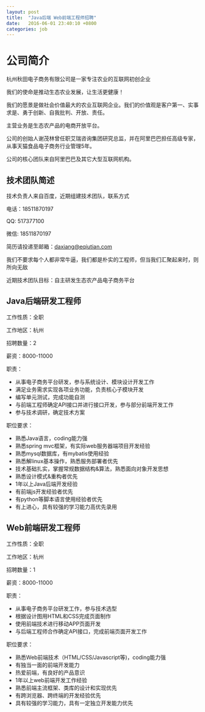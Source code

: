 ```yaml
---
layout: post
title:  "Java后端 Web前端工程师招聘"
date:   2016-06-01 23:40:10 +0800
categories: job
---
```


# 公司简介

杭州秋田电子商务有限公司是一家专注农业的互联网初创企业

我们的使命是推动生态农业发展，让生活更健康！

我们的愿景是做社会价值最大的农业互联网企业。我们的价值观是客户第一、实事求是、勇于创新、自我批判、开放、责任。

主营业务是生态农产品的电商开放平台。

公司的创始人谢茂林曾任职艾瑞咨询集团研究总监，并在阿里巴巴担任高级专家，从事天猫食品电子商务行业管理5年。

公司的核心团队来自阿里巴巴及其它大型互联网机构。

## 技术团队简述

技术负责人来自百度，近期组建技术团队，联系方式

电话：18511870197

QQ: 517377100

微信: 18511870197

简历请投递至邮箱：daxiang@eqiutian.com

我们不要求每个人都非常牛逼，我们都是朴实的工程师，但当我们汇聚起来时，则所向无敌

近期技术团队目标：自主研发生态农产品电子商务平台

## Java后端研发工程师

工作性质：全职

工作地区：杭州

招聘数量：2

薪资：8000-11000

职责：

- 从事电子商务平台研发，参与系统设计、模块设计开发工作
- 满足业务需求实现各项业务功能，负责核心子模块开发
- 编写单元测试，完成功能自测
- 与前端工程师确定API接口并进行接口开发，参与部分前端开发工作
- 参与技术调研，确定技术方案

职位要求：

- 熟悉Java语言，coding能力强
- 熟悉spring mvc框架，有实际web服务器端项目开发经验
- 熟悉mysql数据库，有mybatis使用经验
- 熟悉解linux基本操作，熟悉服务部署者优先
- 技术基础扎实，掌握常规数据结构&算法，熟悉面向对象开发思想
- 熟悉设计模式&重构者优先
- 1年以上Java后端开发经验
- 有前端js开发经验者优先
- 有python等脚本语言使用经验者优先
- 有上进心，具有较强的学习能力高优先录用

## Web前端研发工程师

工作性质：全职

工作地区：杭州

招聘数量：1

薪资：8000-11000

职责：

- 从事电子商务平台研发工作，参与技术选型
- 根据设计图用HTML和CSS完成页面制作
- 使用前端技术进行移动APP页面开发
- 与后端工程师合作确定API接口，完成前端页面开发工作

职位要求：

- 熟悉Web前端技术（HTML/CSS/Javascript等)，coding能力强
- 有独当一面的前端开发能力
- 热爱前端，有良好的产品意识
- 1年以上web前端开发工作经验
- 熟悉前端主流框架、类库的设计和实现优先
- 有跨浏览器、跨终端的开发经验优先
- 具有较强的学习能力，具有一定独立开发能力优先
